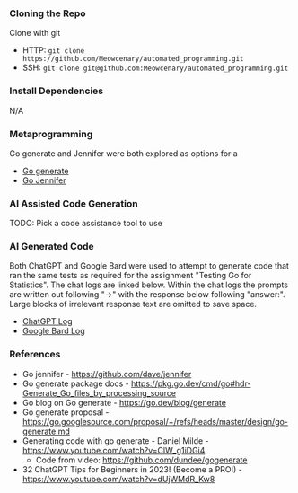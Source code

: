 ### Cloning the Repo
Clone  with git
- HTTP: `git clone https://github.com/Meowcenary/automated_programming.git`
- SSH: `git clone git@github.com:Meowcenary/automated_programming.git`

### Install Dependencies
N/A

### Metaprogramming
Go generate and Jennifer were both explored as options for a

- [Go generate](docs/GOGENERATE.md)
- [Go Jennifer](https://github.com/dave/jennifer)

### AI Assisted Code Generation
TODO: Pick a code assistance tool to use

### AI Generated Code
Both ChatGPT and Google Bard were used to attempt to generate code that ran the same tests as required for the
assignment "Testing Go for Statistics". The chat logs are linked below. Within the chat logs the prompts are written out
following "->" with the response below following "answer:". Large blocks of irrelevant response text are omitted to save
space.

- [ChatGPT Log](docs/CHATGPT.md)
- [Google Bard Log](#)

### References
- Go jennifer - https://github.com/dave/jennifer
- Go generate package docs - https://pkg.go.dev/cmd/go#hdr-Generate_Go_files_by_processing_source
- Go blog on Go generate - https://go.dev/blog/generate
- Go generate proposal - https://go.googlesource.com/proposal/+/refs/heads/master/design/go-generate.md
- Generating code with go generate - Daniel Milde - https://www.youtube.com/watch?v=ClW_g1iDGi4
    - Code from video: https://github.com/dundee/gogenerate
- 32 ChatGPT Tips for Beginners in 2023! (Become a PRO!) - https://www.youtube.com/watch?v=dUjWMdR_Kw8
